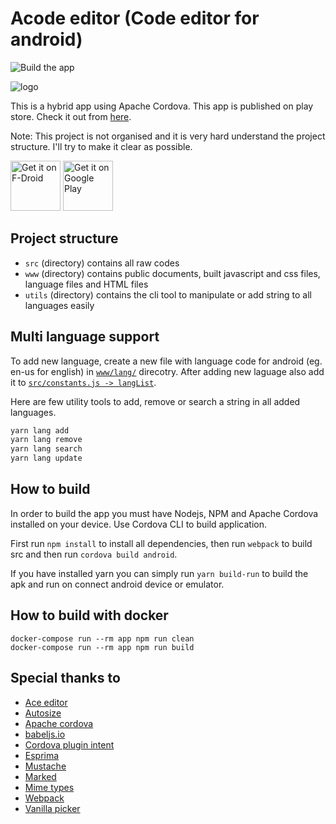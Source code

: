 # Acode editor (Code editor for android)

![Build the app](https://github.com/deadlyjack/code-editor/workflows/Build%20the%20app/badge.svg)

![logo](./res/icon/android/ic_launcher-web.png)

This is a hybrid app using Apache Cordova. This app is published on play store. Check it out from [here](https://acode.foxdebug.com).

Note: This project is not organised and it is very hard understand the project structure. I'll try to make it clear as possible.

[<img src="https://fdroid.gitlab.io/artwork/badge/get-it-on.png"
     alt="Get it on F-Droid"
     height="80">](https://f-droid.org/packages/com.foxdebug.acode/)
[<img src="https://play.google.com/intl/en_us/badges/images/generic/en-play-badge.png"
     alt="Get it on Google Play"
     height="80">](https://play.google.com/store/apps/details?id=com.foxdebug.acode)

## Project structure

- `src` (directory) contains all raw codes
- `www` (directory) contains public documents, built javascript and css files, language files and HTML files
- `utils` (directory) contains the cli tool to manipulate or add string to all languages easily

## Multi language support

To add new language, create a new file with language code for android (eg. en-us for english) in [`www/lang/`](https://github.com/deadlyjack/code-editor/tree/master/www/lang) direcotry. After adding new laguage also add it to [`src/constants.js -> langList`](https://github.com/deadlyjack/code-editor/blob/master/src/lib/constants.js#L22).

Here are few utility tools to add, remove or search a string in all added languages.

```bash
yarn lang add
yarn lang remove
yarn lang search
yarn lang update
```

## How to build

In order to build the app you must have Nodejs, NPM and Apache Cordova installed on your device. Use Cordova CLI to build application.

First run `npm install` to install all dependencies, then run `webpack` to build src and then run `cordova build android`.

If you have installed yarn you can simply run `yarn build-run` to build the apk and run on connect android device or emulator.

## How to build with docker

```
docker-compose run --rm app npm run clean
docker-compose run --rm app npm run build
```

## Special thanks to

- [Ace editor](https://ace.c9.io/)
- [Autosize](http://www.jacklmoore.com/autosize/)
- [Apache cordova](https://cordova.apache.org/)
- [babeljs.io](https://babeljs.io/)
- [Cordova plugin intent](https://github.com/napolitano/cordova-plugin-intent)
- [Esprima](https://esprima.org/)
- [Mustache](https://github.com/janl/mustache.js)
- [Marked](https://marked.js.org/)
- [Mime types](https://www.npmjs.com/package/mime-types)
- [Webpack](https://webpack.js.org/)
- [Vanilla picker](https://vanilla-picker.js.org/)

